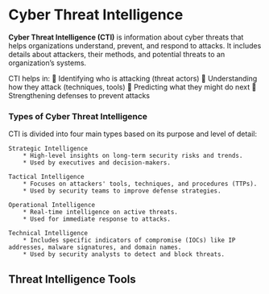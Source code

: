 # Cyber Threat Intelligence


**Cyber Threat Intelligence (CTI)** is information about cyber threats that helps organizations understand, prevent, and respond to attacks. It includes details about attackers, their methods, and potential threats to an organization’s systems.

CTI helps in:
🔹 Identifying who is attacking (threat actors)
🔹 Understanding how they attack (techniques, tools)
🔹 Predicting what they might do next
🔹 Strengthening defenses to prevent attacks


### Types of Cyber Threat Intelligence

CTI is divided into four main types based on its purpose and level of detail:

    Strategic Intelligence
        * High-level insights on long-term security risks and trends.
        * Used by executives and decision-makers.

    Tactical Intelligence
        * Focuses on attackers' tools, techniques, and procedures (TTPs).
        * Used by security teams to improve defense strategies.

    Operational Intelligence
        * Real-time intelligence on active threats.
        * Used for immediate response to attacks.

    Technical Intelligence
        * Includes specific indicators of compromise (IOCs) like IP addresses, malware signatures, and domain names.
        * Used by security analysts to detect and block threats.

    

## Threat Intelligence Tools
